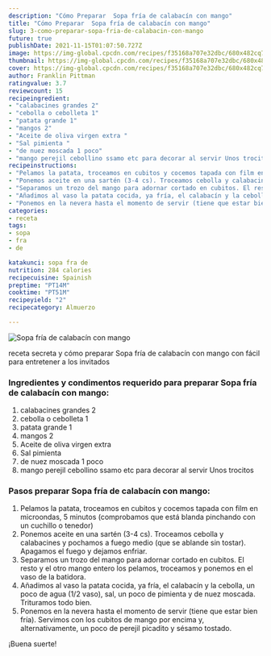 ```yaml
---
description: "Cómo Preparar  Sopa fría de calabacín con mango"
title: "Cómo Preparar  Sopa fría de calabacín con mango"
slug: 3-como-preparar-sopa-fria-de-calabacin-con-mango
future: true
publishDate: 2021-11-15T01:07:50.727Z
image: https://img-global.cpcdn.com/recipes/f35168a707e32dbc/680x482cq70/sopa-fria-de-calabacin-con-mango-foto-principal.jpg
thumbnail: https://img-global.cpcdn.com/recipes/f35168a707e32dbc/680x482cq70/sopa-fria-de-calabacin-con-mango-foto-principal.jpg
cover: https://img-global.cpcdn.com/recipes/f35168a707e32dbc/680x482cq70/sopa-fria-de-calabacin-con-mango-foto-principal.jpg
author: Franklin Pittman
ratingvalue: 3.7
reviewcount: 15
recipeingredient:
- "calabacines grandes 2"
- "cebolla o cebolleta 1"
- "patata grande 1"
- "mangos 2"
- "Aceite de oliva virgen extra "
- "Sal pimienta "
- "de nuez moscada 1 poco"
- "mango perejil cebollino ssamo etc para decorar al servir Unos trocitos"
recipeinstructions:
- "Pelamos la patata, troceamos en cubitos y cocemos tapada con film en microondas, 5 minutos (comprobamos que está blanda pinchando con un cuchillo o tenedor)"
- "Ponemos aceite en una sartén (3-4 cs). Troceamos cebolla y calabacines y pochamos a fuego medio (que se ablande sin tostar). Apagamos el fuego y dejamos enfriar."
- "Separamos un trozo del mango para adornar cortado en cubitos. El resto y el otro mango entero los pelamos, troceamos y ponemos en el vaso de la batidora."
- "Añadimos al vaso la patata cocida, ya fría, el calabacín y la cebolla, un poco de agua (1/2 vaso), sal, un poco de pimienta y de nuez moscada. Trituramos todo bien."
- "Ponemos en la nevera hasta el momento de servir (tiene que estar bien fría). Servimos con los cubitos de mango por encima y, alternativamente, un poco de perejil picadito y sésamo tostado."
categories:
- receta
tags:
- sopa
- fra
- de

katakunci: sopa fra de 
nutrition: 284 calories
recipecuisine: Spainish
preptime: "PT14M"
cooktime: "PT51M"
recipeyield: "2"
recipecategory: Almuerzo

---
```



![Sopa fría de calabacín con mango](https://img-global.cpcdn.com/recipes/f35168a707e32dbc/680x482cq70/sopa-fria-de-calabacin-con-mango-foto-principal.jpg)

receta secreta y cómo preparar Sopa fría de calabacín con mango con fácil para entretener a los invitados

<!--inarticleads1-->

### Ingredientes y condimentos requerido para preparar Sopa fría de calabacín con mango:

1. calabacines grandes 2
1. cebolla o cebolleta 1
1. patata grande 1
1. mangos 2
1. Aceite de oliva virgen extra 
1. Sal pimienta 
1. de nuez moscada 1 poco
1. mango perejil cebollino ssamo etc para decorar al servir Unos trocitos



<!--inarticleads2-->

### Pasos preparar Sopa fría de calabacín con mango:

1. Pelamos la patata, troceamos en cubitos y cocemos tapada con film en microondas, 5 minutos (comprobamos que está blanda pinchando con un cuchillo o tenedor)
1. Ponemos aceite en una sartén (3-4 cs). Troceamos cebolla y calabacines y pochamos a fuego medio (que se ablande sin tostar). Apagamos el fuego y dejamos enfriar.
1. Separamos un trozo del mango para adornar cortado en cubitos. El resto y el otro mango entero los pelamos, troceamos y ponemos en el vaso de la batidora.
1. Añadimos al vaso la patata cocida, ya fría, el calabacín y la cebolla, un poco de agua (1/2 vaso), sal, un poco de pimienta y de nuez moscada. Trituramos todo bien.
1. Ponemos en la nevera hasta el momento de servir (tiene que estar bien fría). Servimos con los cubitos de mango por encima y, alternativamente, un poco de perejil picadito y sésamo tostado.



¡Buena suerte!

